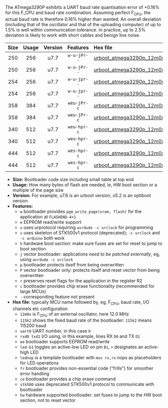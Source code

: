The ATmega3290P exhibits a UART baud rate quantisation error of +0.16% for this F_CPU and baud rate combination. Assuming perfect F<sub>CPU</sub>, the actual baud rate is therefore 0.16% higher than wanted. An overall deviation (including that of the oscillator and that of the uploading computer) of up to 1.5% is well within communication tolerance. In practice, up to 2.5% deviation is likely to work with short cables and benign line noise.

|Size|Usage|Version|Features|Hex file|
|:-:|:-:|:-:|:-:|:--|
|250|256|u7.7|`w-u-jPr--`|[urboot_atmega3290p_12m0x_+115k2_uart0_rxe0_txe1_led+b7.hex](https://raw.githubusercontent.com/stefanrueger/urboot.hex/main/mcus/atmega3290p/external_oscillator/fcpu_12m0x/br_+115k2/urboot_atmega3290p_12m0x_+115k2_uart0_rxe0_txe1_led+b7.hex)|
|250|256|u7.7|`w-u-jPr--`|[urboot_atmega3290p_12m0x_+115k2_uart0_rxe0_txe1_lednop.hex](https://raw.githubusercontent.com/stefanrueger/urboot.hex/main/mcus/atmega3290p/external_oscillator/fcpu_12m0x/br_+115k2/urboot_atmega3290p_12m0x_+115k2_uart0_rxe0_txe1_lednop.hex)|
|254|256|u7.7|`w-u-jpr--`|[urboot_atmega3290p_12m0x_+115k2_uart0_rxe0_txe1_led+b7_fr.hex](https://raw.githubusercontent.com/stefanrueger/urboot.hex/main/mcus/atmega3290p/external_oscillator/fcpu_12m0x/br_+115k2/urboot_atmega3290p_12m0x_+115k2_uart0_rxe0_txe1_led+b7_fr.hex)|
|254|256|u7.7|`w-u-jpr--`|[urboot_atmega3290p_12m0x_+115k2_uart0_rxe0_txe1_lednop_fr.hex](https://raw.githubusercontent.com/stefanrueger/urboot.hex/main/mcus/atmega3290p/external_oscillator/fcpu_12m0x/br_+115k2/urboot_atmega3290p_12m0x_+115k2_uart0_rxe0_txe1_lednop_fr.hex)|
|358|384|u7.7|`weu-jPr-c`|[urboot_atmega3290p_12m0x_+115k2_uart0_rxe0_txe1_ee_led+b7_fr_ce.hex](https://raw.githubusercontent.com/stefanrueger/urboot.hex/main/mcus/atmega3290p/external_oscillator/fcpu_12m0x/br_+115k2/urboot_atmega3290p_12m0x_+115k2_uart0_rxe0_txe1_ee_led+b7_fr_ce.hex)|
|358|384|u7.7|`weu-jPr-c`|[urboot_atmega3290p_12m0x_+115k2_uart0_rxe0_txe1_ee_lednop_fr_ce.hex](https://raw.githubusercontent.com/stefanrueger/urboot.hex/main/mcus/atmega3290p/external_oscillator/fcpu_12m0x/br_+115k2/urboot_atmega3290p_12m0x_+115k2_uart0_rxe0_txe1_ee_lednop_fr_ce.hex)|
|340|512|u7.7|`weu-hpr-c`|[urboot_atmega3290p_12m0x_+115k2_uart0_rxe0_txe1_ee_led+b7_fr_ce_hw.hex](https://raw.githubusercontent.com/stefanrueger/urboot.hex/main/mcus/atmega3290p/external_oscillator/fcpu_12m0x/br_+115k2/urboot_atmega3290p_12m0x_+115k2_uart0_rxe0_txe1_ee_led+b7_fr_ce_hw.hex)|
|340|512|u7.7|`weu-hpr-c`|[urboot_atmega3290p_12m0x_+115k2_uart0_rxe0_txe1_ee_lednop_fr_ce_hw.hex](https://raw.githubusercontent.com/stefanrueger/urboot.hex/main/mcus/atmega3290p/external_oscillator/fcpu_12m0x/br_+115k2/urboot_atmega3290p_12m0x_+115k2_uart0_rxe0_txe1_ee_lednop_fr_ce_hw.hex)|
|444|512|u7.7|`wes-hpr-c`|[urboot_atmega3290p_12m0x_+115k2_uart0_rxe0_txe1_ee_led+b7_fr_ce_stk500_hw.hex](https://raw.githubusercontent.com/stefanrueger/urboot.hex/main/mcus/atmega3290p/external_oscillator/fcpu_12m0x/br_+115k2/urboot_atmega3290p_12m0x_+115k2_uart0_rxe0_txe1_ee_led+b7_fr_ce_stk500_hw.hex)|
|444|512|u7.7|`wes-hpr-c`|[urboot_atmega3290p_12m0x_+115k2_uart0_rxe0_txe1_ee_lednop_fr_ce_stk500_hw.hex](https://raw.githubusercontent.com/stefanrueger/urboot.hex/main/mcus/atmega3290p/external_oscillator/fcpu_12m0x/br_+115k2/urboot_atmega3290p_12m0x_+115k2_uart0_rxe0_txe1_ee_lednop_fr_ce_stk500_hw.hex)|

- **Size:** Bootloader code size including small table at top end
- **Usage:** How many bytes of flash are needed, ie, HW boot section or a multiple of the page size
- **Version:** For example, u7.6 is an urboot version, o5.2 is an optiboot version
- **Features:**
  + `w` bootloader provides `pgm_write_page(sram, flash)` for the application at `FLASHEND-4+1`
  + `e` EEPROM read/write support
  + `u` uses urprotocol requiring `avrdude -c urclock` for programming
  + `s` uses skeleton of STK500v1 protocol (deprecated); `-c urclock` and `-c arduino` both work
  + `h` hardware boot section: make sure fuses are set for reset to jump to boot section
  + `j` vector bootloader: applications *need to be patched externally*, eg, using `avrdude -c urclock`
  + `p` bootloader protects itself from being overwritten
  + `P` vector bootloader only: protects itself and reset vector from being overwritten
  + `r` preserves reset flags for the application in the register R2
  + `c` bootloader provides chip erase functionality (recommended for large MCUs)
  + `-` corresponding feature not present
- **Hex file:** typically MCU name followed by, eg, F<sub>CPU</sub>, baud rate, I/O channels etc configuration
  + `12m0x` is F<sub>CPU</sub> of an external oscillator, here 12.0 MHz
  + `115k2` shows the fixed baud rate of the bootloader: `115k2` means 115200 baud
  + `uart0` UART number, in this case `0`
  + `rxd0 txd1` I/O using, in this example, lines RX `D0` and TX `D1`
  + `ee` bootloader supports EEPROM read/write
  + `led-b1` toggles an active-low LED on pin `B1`, `+` designates an active-high LED
  + `lednop` is a template bootloader with `mov rx,rx` nops as placeholders for LED operations
  + `fr` bootloader provides non-essential code ("frills") for smoother error handling
  + `ce` bootloader provides a chip erase command
  + `stk500` uses deprecated STK500v1 protocol to communicate with bootloader
  + `hw` hardware supported bootloader: set fuses to jump to the HW boot section, not to reset vector
